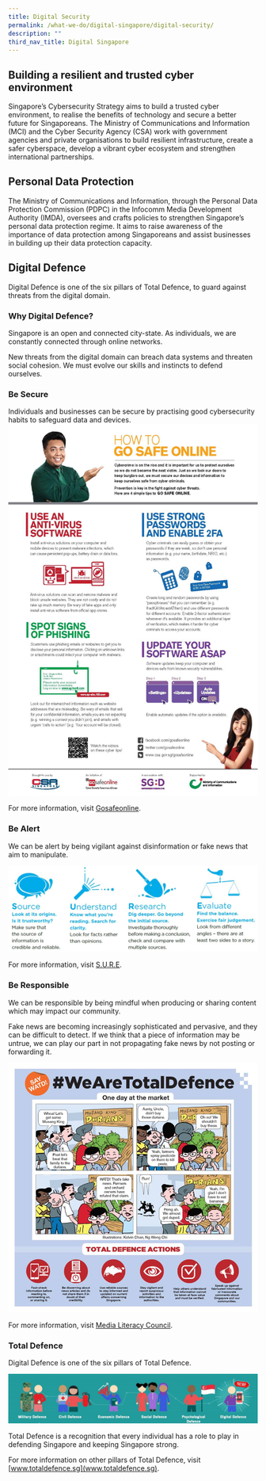 ```yaml
---
title: Digital Security
permalink: /what-we-do/digital-singapore/digital-security/
description: ""
third_nav_title: Digital Singapore
---
```

## Building a resilient and trusted cyber environment

Singapore’s Cybersecurity Strategy aims to build a trusted cyber environment, to realise the benefits of technology and secure a better future for Singaporeans. The Ministry of Communications and Information (MCI) and the Cyber Security Agency (CSA) work with government agencies and private organisations to build resilient infrastructure, create a safer cyberspace, develop a vibrant cyber ecosystem and strengthen international partnerships.

## Personal Data Protection

The Ministry of Communications and Information, through the Personal Data Protection Commission (PDPC) in the Infocomm Media Development Authority (IMDA), oversees and crafts policies to strengthen Singapore’s personal data protection regime. It aims to raise awareness of the importance of data protection among Singaporeans and assist businesses in building up their data protection capacity.

## Digital Defence

Digital Defence is one of the six pillars of Total Defence, to guard against threats from the digital domain.

### Why Digital Defence?  
  
Singapore is an open and connected city-state. As individuals, we are constantly connected through online networks.    
  
New threats from the digital domain can breach data systems and threaten social cohesion. We must evolve our skills and instincts to defend ourselves.  
  
### Be Secure  
  
Individuals and businesses can be secure by practising good cybersecurity habits to safeguard data and devices.  
![](/images/Digital%20Security/cyber%20tips%204%20you%20%20flyer%20eng.jpg)
  
For more information, visit [Gosafeonline](https://www.csa.gov.sg/Tips-Resource/Resources/gosafeonline).  
  
### Be Alert  
  
We can be alert by being vigilant against disinformation or fake news that aim to manipulate.  

![](/images/Digital%20Security/sure%20nlb.JPG)
  
For more information, visit [S.U.R.E](https://sure.nlb.gov.sg/).  
  
### Be Responsible  
  
We can be responsible by being mindful when producing or sharing content which may impact our community.  
  
Fake news are becoming increasingly sophisticated and pervasive, and they can be difficult to detect. If we think that a piece of information may be untrue, we can play our part in not propagating fake news by not posting or forwarding it.  

![](/images/Digital%20Security/say%20watd.jpg)
  
For more information, visit [Media Literacy Council](https://www.betterinternet.sg/).  
  
### Total Defence  
  
Digital Defence is one of the six pillars of Total Defence. 

![](/images/Digital%20Security/6%20shields.jpg)

Total Defence is a recognition that every individual has a role to play in defending Singapore and keeping Singapore strong.  
  
For more information on other pillars of Total Defence, visit [www.totaldefence.sg](www.totaldefence.sg).